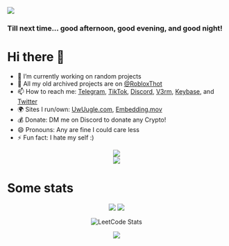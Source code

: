 ![](https://hit.yhype.me/github/profile?user_id=67937010)

<h3>Till next time... good afternoon, good evening, and good night!</h3>

<div align="left" width="10">
<h1>Hi there 👋</h1>

- 🔭 I’m currently working on random projects
- 📁 All my old archived projects are on [@RobloxThot]
- 📫 How to reach me: [Telegram], [TikTok], [Discord], [V3rm], [Keybase], and [Twitter]
- 🌍 Sites I run/own: [UwUugle.com], [Embedding.mov]
- 💰 Donate: DM me on Discord to donate any Crypto!
- 😄 Pronouns: Any are fine I could care less
- ⚡ Fun fact: I hate my self :)

</div>


<div align="center">
<img align="center" src="https://lanyard.cnrad.dev/api/378746510596243458" /><br>
<img align="center" src="https://user-images.githubusercontent.com/67937010/172744784-e16cebdd-f070-45bd-a0bb-b771ac8dad74.gif" /><br>
</div>

<h1>Some stats</h1>

<div align="center">

![](https://github-readme-stats.vercel.app/api?username=roblox-thot&include_all_commits=true&show_icons=true&hide_border=true&hide_title=true&count_private=true&theme=dracula)
![](https://github-readme-stats.vercel.app/api/top-langs/?username=roblox-thot&layout=compact&count_private=true&langs_count=8&hide_border=true&theme=dracula)

![LeetCode Stats](https://leetcard.jacoblin.cool/Roblox-Thot?theme=nord&font=Segoe%20UI&ext=activity)

<img align="center" src="https://komarev.com/ghpvc/?username=roblox-thot&color=e22319" /><br>
</div>


[TikTok]: https://www.tiktok.com/@roblox_thot "Roblox_Thot"
[Discord]: https://amitermed.com/0E8cqg "Roblox_Thot"
[V3rm]: https://v3rm.net/members/roblox-thot.519/ "Roblox Thot"
[Twitter]: https://amitermed.com/b5upHQ "@Robiox_Thot"
[Keybase]: https://keybase.io/roblox_thot "roblox_thot"
[Telegram]: https://amitermed.com/hSmyHw "@Roblox_Thot"
[@RobloxThot]: https://github.com/RobloxThot "@RobloxThot"

[UwUugle.com]: https://uwuugle.com
[Embedding.mov]: https://embedding.mov/ies
